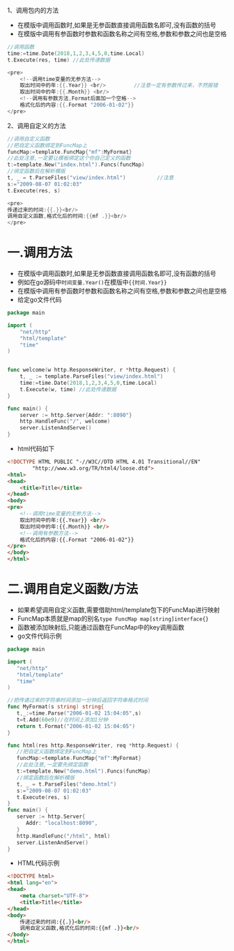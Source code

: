 1、调用包内的方法

- 在模版中调用函数时,如果是无参函数直接调用函数名即可,没有函数的括号
- 在模版中调用有参函数时参数和函数名称之间有空格,参数和参数之间也是空格

```go
//调用函数
time:=time.Date(2018,1,2,3,4,5,0,time.Local)
t.Execute(res, time) //此处传递数据

<pre>
    <!--调用time变量的无参方法-->
    取出时间中的年:{{.Year}} <br/>			//注意一定有参数传过来，不然报错
    取出时间中的年:{{.Month}} <br/>
    <!--调用有参数方法,Format后面加一个空格-->
    格式化后的内容:{{.Format "2006-01-02"}}
</pre>
```

2、调用自定义的方法



```go
//调用自定义函数
//把自定义函数绑定到FuncMap上
funcMap:=template.FuncMap{"mf":MyFormat}
//此处注意,一定要让模板绑定这个你自己定义的函数
t:=template.New("index.html").Funcs(funcMap)
//绑定函数后在解析模版
t, _ = t.ParseFiles("view/index.html")			//注意
s:="2009-08-07 01:02:03"
t.Execute(res, s)

<pre>
传递过来的时间:{{.}}<br/>
调用自定义函数,格式化后的时间:{{mf .}}<br/>
</pre>
```

# 一.调用方法

* 在模版中调用函数时,如果是无参函数直接调用函数名即可,没有函数的括号
* 例如在go源码中`时间变量.Year()`在模版中`{{时间.Year}}`
* 在模版中调用有参函数时参数和函数名称之间有空格,参数和参数之间也是空格
* 给定go文件代码
```go
package main

import (
	"net/http"
	"html/template"
	"time"
)


func welcome(w http.ResponseWriter, r *http.Request) {
	t, _ := template.ParseFiles("view/index.html")
	time:=time.Date(2018,1,2,3,4,5,0,time.Local)
	t.Execute(w, time) //此处传递数据
}

func main() {
	server := http.Server{Addr: ":8090"}
	http.HandleFunc("/", welcome)
	server.ListenAndServe()
}

```
* html代码如下
```html
<!DOCTYPE HTML PUBLIC "-//W3C//DTD HTML 4.01 Transitional//EN"
        "http://www.w3.org/TR/html4/loose.dtd">
<html>
<head>
    <title>Title</title>
</head>
<body>
<pre>
    <!--调用time变量的无参方法-->
    取出时间中的年:{{.Year}} <br/>
    取出时间中的年:{{.Month}} <br/>
    <!--调用有参数方法-->
    格式化后的内容:{{.Format "2006-01-02"}}
</pre>
</body>
</html>
```


# 二.调用自定义函数/方法

* 如果希望调用自定义函数,需要借助html/template包下的FuncMap进行映射
* FuncMap本质就是map的别名`type FuncMap map[string]interface{}`
* 函数被添加映射后,只能通过函数在FuncMap中的key调用函数
* go文件代码示例
```go
package main

import (
   "net/http"
   "html/template"
   "time"
)

//把传递过来的字符串时间添加一分钟后返回字符串格式时间
func MyFormat(s string) string{
   t,_:=time.Parse("2006-01-02 15:04:05",s)
   t=t.Add(60e9)//在时间上添加1分钟
   return t.Format("2006-01-02 15:04:05")
}

func html(res http.ResponseWriter, req *http.Request) {
   //把自定义函数绑定到FuncMap上
   funcMap:=template.FuncMap{"mf":MyFormat}
   //此处注意,一定要先绑定函数
   t:=template.New("demo.html").Funcs(funcMap)
   //绑定函数后在解析模版
   t, _ = t.ParseFiles("demo.html")
   s:="2009-08-07 01:02:03"
   t.Execute(res, s)
}
func main() {
   server := http.Server{
      Addr: "localhost:8090",
   }
   http.HandleFunc("/html", html)
   server.ListenAndServe()
}
```
* HTML代码示例
```html
<!DOCTYPE html>
<html lang="en">
<head>
    <meta charset="UTF-8">
    <title>Title</title>
</head>
<body>
    传递过来的时间:{{.}}<br/>
    调用自定义函数,格式化后的时间:{{mf .}}<br/>
</body>
</html>
```